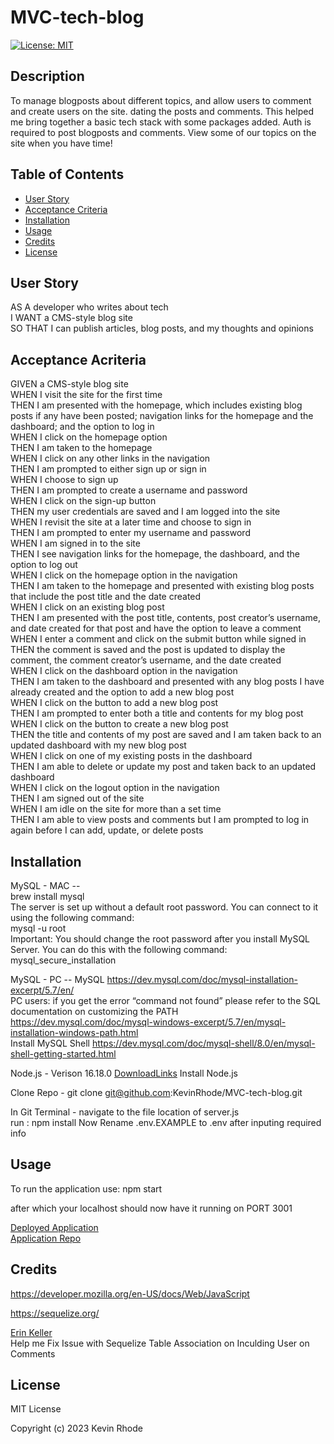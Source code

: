 # MVC-tech-blog

[![License: MIT](https://img.shields.io/badge/License-MIT-yellow.svg)](https://choosealicense.com/licenses/mit/)
## Description

To manage blogposts about different topics, and allow users to comment and create users on the site. dating the posts and comments. This helped me bring together a basic tech stack with some packages added. Auth is required to post blogposts and comments. View some of our topics on the site when you have time! 

## Table of Contents 

- [User Story](#user-story)
- [Acceptance Criteria](#acceptance-criteria)
- [Installation](#installation)
- [Usage](#usage)
- [Credits](#credits)
- [License](#license)

## User Story
AS A developer who writes about tech  
I WANT a CMS-style blog site  
SO THAT I can publish articles, blog posts, and my thoughts and opinions  

## Acceptance Acriteria  
GIVEN a CMS-style blog site  
WHEN I visit the site for the first time  
THEN I am presented with the homepage, which includes existing blog posts if any have been posted; navigation links for the homepage and the dashboard; and the option to log in  
WHEN I click on the homepage option  
THEN I am taken to the homepage  
WHEN I click on any other links in the navigation  
THEN I am prompted to either sign up or sign in  
WHEN I choose to sign up  
THEN I am prompted to create a username and password  
WHEN I click on the sign-up button   
THEN my user credentials are saved and I am logged into the site  
WHEN I revisit the site at a later time and choose to sign in  
THEN I am prompted to enter my username and password  
WHEN I am signed in to the site  
THEN I see navigation links for the homepage, the dashboard, and the option to log out  
WHEN I click on the homepage option in the navigation  
THEN I am taken to the homepage and presented with existing blog posts that include the post title and the date created  
WHEN I click on an existing blog post  
THEN I am presented with the post title, contents, post creator’s username, and date created for that post and have the option to leave a comment  
WHEN I enter a comment and click on the submit button while signed in  
THEN the comment is saved and the post is updated to display the comment, the comment creator’s username, and the date created  
WHEN I click on the dashboard option in the navigation  
THEN I am taken to the dashboard and presented with any blog posts I have already created and the option to add a new blog post  
WHEN I click on the button to add a new blog post  
THEN I am prompted to enter both a title and contents for my blog post  
WHEN I click on the button to create a new blog post  
THEN the title and contents of my post are saved and I am taken back to an updated dashboard with my new blog post  
WHEN I click on one of my existing posts in the dashboard  
THEN I am able to delete or update my post and taken back to an updated dashboard  
WHEN I click on the logout option in the navigation  
THEN I am signed out of the site  
WHEN I am idle on the site for more than a set time  
THEN I am able to view posts and comments but I am prompted to log in again before I can add, update, or delete posts  


## Installation

MySQL - MAC --  
  brew install mysql  
  The server is set up without a default root password. You can connect to it using the following command:  
  mysql -u root  
  Important: You should change the root password after you install MySQL Server. You can do this with the following command:  
  mysql_secure_installation  
    
MySQL - PC --
  MySQL https://dev.mysql.com/doc/mysql-installation-excerpt/5.7/en/   
  PC users: if you get the error “command not found” please refer to the SQL documentation on customizing the PATH   
  https://dev.mysql.com/doc/mysql-windows-excerpt/5.7/en/mysql-installation-windows-path.html  
  Install MySQL Shell
  https://dev.mysql.com/doc/mysql-shell/8.0/en/mysql-shell-getting-started.html
  
  
Node.js - Verison 16.18.0
  [DownloadLinks](https://nodejs.org/download/release/v16.18.0/)
  Install Node.js
  
Clone Repo - git clone git@github.com:KevinRhode/MVC-tech-blog.git

In Git Terminal - navigate to the file location of server.js  
  run : npm install
  Now Rename .env.EXAMPLE to .env after inputing required info

## Usage

To run the application use: npm start  

after which your localhost should now have it running on PORT 3001

[Deployed Application](https://mvc-tech-blog-kevinrhode.herokuapp.com/)  
[Application Repo](https://github.com/KevinRhode/MVC-tech-blog)

## Credits

https://developer.mozilla.org/en-US/docs/Web/JavaScript

https://sequelize.org/

[Erin Keller](https://github.com/erin-m-keller)  
 Help me Fix Issue with Sequelize Table Association on Inculding User on Comments

## License

MIT License

Copyright (c) 2023 Kevin Rhode